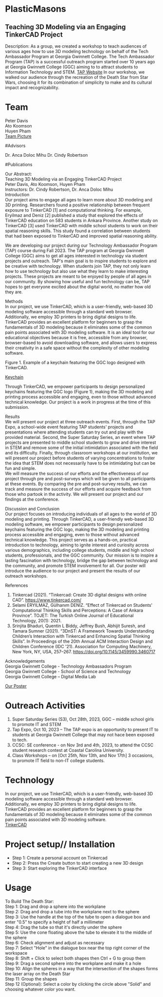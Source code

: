 # PlasticMasons
## Teaching 3D Modeling via an Engaging TinkerCAD Project

Description:
As a group, we created a workshop to teach audiences of various ages how to use 3D modeling technology on behalf of the Tech Ambassador Program at Georgia Gwinnett College. The Tech Ambassador Program (TAP) is a successful outreach program started over 10 years ago at Georgia Gwinnett College (GGC) aiming to to attract students to Information Technology and STEM. [TAP Website](https://www.ggc.edu/academics/school-of-science-and-technology/research-internships-service-learning/technology-ambassador-program) 
In our workshop, we walked our audience through the recreation of the Death Star from Star Wars, choosing it for its combination of simplicity to make and its cultural impact and recognizability. 

# Team

Peter Davis  
Ato Koomson      
Huyen Pham         
[Team Picture](./media/s3.jpg)

#Advisors 

Dr. Anca Doloc Mihu 
Dr. Cindy Robertson 

#Publications 

Our Abstract:     
Teaching 3D Modeling via an Engaging TinkerCAD Project     
Peter Davis, Ato Koomson, Huyen Pham    
Instructors: Dr. Cindy Robertson, Dr. Anca Doloc Mihu    
Introduction    
Our project aims to engage all ages to learn more about 3D modeling and 3D printing. Researchers found a positive relationship between frequent exposure to TinkerCAD [1] and computational thinking. For example, Eryilmaz and Deniz [2] published a study that explored the effects of TinkerCAD education on 583 students in Ankara Province. Another study on TinkerCAD [3] used TinkerCAD with middle school students to work on their spatial reasoning skills. This study found a correlation between students that had been exposed to TinkerCAD and improved spatial reasoning ability.
    
We are developing our project during our Technology Ambassador Program (TAP) course during Fall 2023. The TAP program at Georgia Gwinnett College (GGC) aims to get all ages interested in technology via student projects and outreach. TAP's main goal is to inspire students to explore and be creative with technology. When students join TAP, they not only learn how to use technology but also use what they learn to make interesting projects. These projects are meant to be enjoyed by people of all ages in our community. By showing how useful and fun technology can be, TAP hopes to get everyone excited about the digital world, no matter how old they are.
    
Methods    
In our project, we use TinkerCAD, which is a user-friendly, web-based 3D modeling software accessible through a standard web browser. Additionally, we employ 3D printers to bring digital designs to life. TinkerCAD provides an excellent platform for beginners to grasp the fundamentals of 3D modeling because it eliminates some of the common pain points associated with 3D modeling software. It is an ideal tool for our educational objectives because it is free, accessible from any browser, browser-based to avoid downloading software, and allows users to express their creativity in a safe space without the complexity of other modeling software.
    
Figure 1. Example of a keychain featuring the GGC logo designed with TinkerCAD.
    
[Keychain](./media/TAPKeychain.jpg)
    
Through TinkerCAD,  we empower participants to design personalized keychains featuring the GGC logo (Figure 1), making the 3D modeling and printing process accessible and engaging, even to those without advanced technical knowledge. Our project is a work in progress at the time of this submission.
    
Results    
We will present our project at three outreach events. First, through the TAP Expo, a school-wide event featuring TAP students' projects and presentations where attending students can try out and play with the provided material. Second, the Super Saturday Series, an event where TAP projects are presented to middle school students to grow and drive interest in STEM and remove some of the initial intimidation associated with the field and its difficulty. Finally, through classroom workshops at our institution, we will present our project before students of varying concentrations to foster the idea that STEM does not necessarily have to be intimidating but can be fun and simple.    
We will measure the success of our efforts and the effectiveness of our project through pre and post-surveys which will be given to all participants at these events. By comparing the pre and post-survey results, we can track and measure the success of our efforts and acquire feedback from those who partook in the activity. We will present our project and our findings at the conference.
    
Discussion and Conclusion    
Our project focuses on introducing individuals of all ages to the world of 3D modeling and printing. Through TinkerCAD, a user-friendly web-based 3D modeling software, we empower participants to design personalized keychains featuring the GGC logo, making the 3D modeling and printing process accessible and engaging, even to those without advanced technical knowledge. This project serves as a hands-on, practical introduction to technology, aiming to ignite interest and curiosity across various demographics, including college students, middle and high school students, professionals, and the GGC community. Our mission is to inspire a lasting fascination with technology, bridge the gap between technology and the community, and promote STEM involvement for all. Our poster will introduce the audience to our project and present the results of our outreach workshops.    
    
References    
1.	Tinkercad (2021). “Tinkercad: Create 3D digital designs with online CAD”. https://www.tinkercad.com/    
2.	Selami ERYILMAZ, Gülhanım DENİZ. “Effect of Tinkercad on Students' Computational Thinking Skills and Perceptions: A Case of Ankara Province”. TOJET: The Turkish Online Journal of Educational Technology, 20(1): 2021.    
3.	Srinjita Bhaduri, Quentin L Biddy, Jeffrey Bush, Abhijit Suresh, and Tamara Sumner (2021). “3DnST: A Framework Towards Understanding Children’s Interaction with Tinkercad and Enhancing Spatial Thinking Skills”. In Proceedings of the 20th Annual ACM Interaction Design and Children Conference (IDC '21). Association for Computing Machinery, New York, NY, USA, 257–267. https://doi.org/10.1145/3459990.3460717
       
Acknowledgements    
Georgia Gwinnett College - Technology Ambassadors Program    
Georgia Gwinnett College - School of Science and Technology    
Georgia Gwinnett College – Digital Media Lab    
    
    
    
[Our Poster](./media/TAPPlasticMasonsPoster.pdf)    
    
# Outreach Activities    
1. Super Saturday Series (S3), Oct 28th, 2023, GGC – middle school girls to promote IT and STEM    
2. Tap Expo, Oct 10, 2023 – The TAP expo is an opportunity to present IT to students at Georgia Gwinnett College that may not hace been exposed to tech.      
3. CCSC: SE conference - on Nov 3rd and 4th, 2023, to attend the CCSC student research contest at Coastal Carolina University.    
4. Class Workshops – on [Oct 25th, Nov 13th, and Nov 17th] 3 occasions, to promote IT field to non-IT college students.
   
# Technology
In our project, we use TinkerCAD, which is a user-friendly, web-based 3D modeling software accessible through a standard web browser. Additionally, we employ 3D printers to bring digital designs to life. TinkerCAD provides an excellent platform for beginners to grasp the fundamentals of 3D modeling because it eliminates some of the common pain points associated with 3D modeling software.     
[TinkerCAD](https://www.tinkercad.com)    

# Project setup// Installation

- Step 1:  Create a personal account on Tinkercad    
- Step 2:  Press the Create button to start creating a new 3D design    
- Step 3: Start exploring the TinkerCAD interface    

# Usage

To Build The Death Star:    
Step 1: Drag and drop a sphere into the workplane    
Step 2: Drag and drop a tube into the workplane next to the sphere    
Step 3: Use the handle at the top of the tube to open a dialogue box and enter "0.5" to specify a height of half a millimeter    
Step 4: Drag the tube so that it's directly under the sphere    
Step 5: Use the cone floating above the tube to elevate it to the middle of the sphere    
Step 6: Check alignment and adjust as necessary    
Step 7: Select "Hole" in the dialogue box near the top right corner of the workspace    
Step 8: Shift + Click to select both shapes then Ctrl + G to group them    
Step 9: Drag a second sphere into the workplane and make it a hole    
Step 10: Align the spheres in a way that the intersection of the shapes forms the laser array on the Death Star    
Step 11: Group the shapes    
Step 12 (Optional): Select a color by clicking the circle above "Solid" and choosing whatever color you want.   








